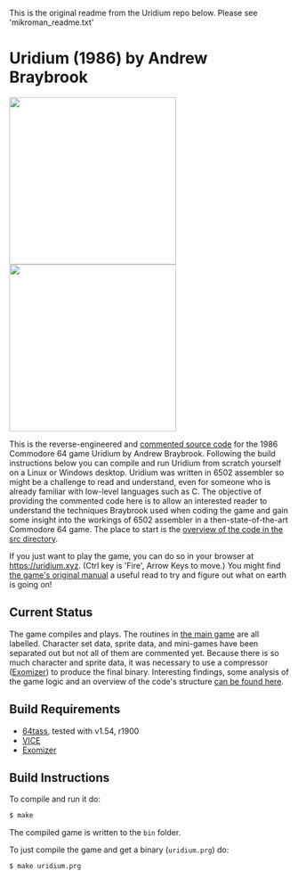 This is the original readme from the Uridium repo below. Please see 'mikroman_readme.txt'
# Uridium (1986) by Andrew Braybrook
<img src="https://www.mobygames.com/images/covers/l/213927-uridium-commodore-64-front-cover.jpg" height=300><img src="https://t.gamesnostalgia.com/screenshots/u/r/uridium/main_small.jpg" height=300>


This is the reverse-engineered and [commented source code] for the 1986 Commodore 64 game Uridium by Andrew Braybrook. Following the build instructions below you can compile and run Uridium from scratch yourself on a Linux or Windows desktop. Uridium was written in 6502 assembler so might be a challenge to read and understand, even for someone who is already familiar with low-level languages such as C. The objective of providing the commented code here is to allow an interested reader to understand the techniques Braybrook used when coding the game and gain some insight into the workings of 6502 assembler in a then-state-of-the-art Commodore 64 game. The place to start is the [overview of the code in the src directory](https://github.com/mwenge/uridium/tree/master/src).

If you just want to play the game, you can do so in your browser at https://uridium.xyz. (Ctrl key is 'Fire', Arrow Keys to move.) You might find [the game's original manual](https://github.com/mwenge/uridium/tree/master/src/OriginalGameManual.md) a useful read to try and figure out what on earth is going on!

## Current Status
The game compiles and plays. The routines in [the main game](https://github.com/mwenge/uridium/tree/master/src/uridium.asm) are all labelled. Character set data, sprite data, and mini-games have been separated out but not all of them are commented yet. Because there is so much character and sprite data, it was necessary to use a compressor ([Exomizer]) to produce the final binary. Interesting findings, some analysis of the game logic and an overview of the code's structure [can be found here](https://github.com/mwenge/uridium/tree/master/src).


## Build Requirements
* [64tass][64tass], tested with v1.54, r1900
* [VICE][vice]
* [Exomizer][Exomizer]

[64tass]: http://tass64.sourceforge.net/
[vice]: http://vice-emu.sourceforge.net/
[https://gridrunner.xyz]: https://mwenge.github.io/gridrunner.xyz
[commented source code]:https://github.com/mwenge/uridium/blob/master/src/
[DNA]:https://github.com/mwenge/uridium/blob/master/demos/dna
[Torus]:https://github.com/mwenge/uridium/blob/master/demos/torus
[Torus2]:https://github.com/mwenge/uridium/blob/master/demos/torus2
[Iridis Spaceship]:https://github.com/mwenge/uridium/blob/master/demos/iridis_spaceship
[Made in France]:https://github.com/mwenge/uridium/blob/master/demos/mif
[Exomizer]:https://bitbucket.org/magli143/exomizer/wiki/Home

## Build Instructions
To compile and run it do:

```sh
$ make
```
The compiled game is written to the `bin` folder. 

To just compile the game and get a binary (`uridium.prg`) do:

```sh
$ make uridium.prg
```

